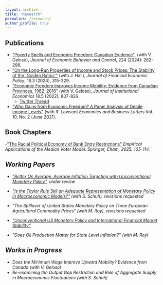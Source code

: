 ```yaml
---
layout: archive
title: "Research"
permalink: /research/
author_profile: true
---
```


## Publications 
- ["Poverty Spells and Economic Freedom: Canadian Evidence"](https://www.sciencedirect.com/science/article/pii/S0167268124002117?dgcid=author), (with V. Geloso), <i>Journal of Economic Behavior and Control</i>, 224 (2024): 282-296.
- ["On the Long-Run Properties of Income and Stock Prices: The Stability of the `Golden Ratios'"](https://www.emerald.com/insight/content/doi/10.1108/JFEP-12-2023-0388/full/html) (with J. Hall), <i>Journal of Financial Economic Policy</i>, 16.3 (2024), 315-329.
- ["Economic Freedom Improves Income Mobility: Evidence from Canadian Provinces, 1982–2018"](https://www.cambridge.org/core/journals/journal-of-institutional-economics/article/economic-freedom-improves-income-mobility-evidence-from-canadian-provinces-19822018/01BC8700CF6897480369F0BBB9BA8F97) (with V. Geloso), <i>Journal of Institutional Economics</i> 18.5 (2022), 807-826
    - [Twitter Thread](https://twitter.com/VincentGeloso/status/1409530926896402439?s=20)
- ["Who Gains from Economic Freedom? A Panel Analysis of Decile Income Levels"](https://reunido.uniovi.es/index.php/EBL/article/view/15513) (with R. Lawson) <i>Economics and Business Letters</i> Vol. 10, No. 2 (June 2021).

## Book Chapters
-["The Racial Political Economy of Bank Entry Restrictions"](https://link.springer.com/chapter/10.1007/978-3-031-87179-5_6) <i> Empirical Applications of the Median Voter Model. <i> Springer, Cham, 2025. 105-114. 



## Working Papers
- ["Better On Average: Average Inflation Targeting with Unconventional Monetary Policy"](/files/Better_On_Average.pdf), under review

- ["Is the Taylor Rule Still an Adequate Representation of Monetary Policy in Macroeconomic Models?"](/files/Taylor_Rule.pdf) (with S. Schuh), revisions requested
- "The Spillover of United States Monetary Policy on Three European Agricultural Commodity Prices" (with M. Roy), revisions requested
- ["Unconventional US Monetary Policy and International Financial Market Stability"](/files/finstab.pdf)
- "Does Oil Production Matter for State Level Inflation?" (with M. Roy)



## Works in Progress 
- Does the Minimum Wage Improve Upward Mobility? Evidence from Canada (with V. Geloso)
- Re-examining the Output Gap Restriction and Role of Aggregate Supply in Macroeconomic Fluctuations (with S. Schuh)



